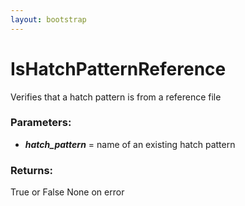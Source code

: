 ```yaml
---
layout: bootstrap
---
```


# IsHatchPatternReference

Verifies that a hatch pattern is from a reference file
          

### Parameters:

- ***hatch_pattern*** = name of an existing hatch pattern
        

### Returns:


True or False
None on error
        


